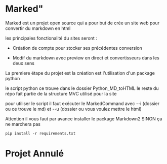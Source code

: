 # Marked" 


Marked est un projet open source qui a pour but de crée un site web pour convertir du markdown en html 

les principales fonctionalité du sites seront : 

- Création de compte pour stocker ses précédentes conversion

- Modif du markdown avec preview en direct et convertisseurs dans les deux sens 


La premiere étape du projet est la création est l'utilisation d'un package python 

le script python ce trouve dans le dossier Python_MD_toHTML le reste du répo fait partie de la structure MVC utilisé pour la site 

pour utiliser le script il faut exécuter le MarkedCommand avec --i (dossier ou ce trouve le md) et --u (dossier ou vous voulez mettre le html)

Attention il vous faut par avance installer le package Markdown2 SINON ça ne marchera pas 

	pip install -r requirements.txt

# Projet Annulé

